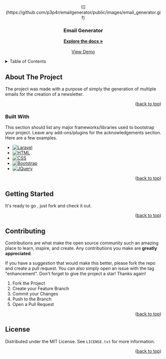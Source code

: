 
<!-- PROJECT LOGO -->
<br />
<div align="center">
  <a>
    ![](https://github.com/p3p4r/emailgenerator/public/images/email_generator.gif)
  </a>

  <h3 align="center">Email Generator</h3>

  <p align="center">
    <a href="#"><strong>Explore the docs »</strong></a>
    <br />
    <br />
    <a href="https://p3p4r.github.io/emailgenerator/">View Demo</a>
  </p>
</div>



<!-- TABLE OF CONTENTS -->
<details>
  <summary>Table of Contents</summary>
  <ol>
    <li>
      <a href="#about-the-project">About The Project</a>
      <ul>
        <li><a href="#built-with">Built With</a></li>
      </ul>
    </li>
    <li>
      <a href="#getting-started">Getting Started</a>
    </li>
    <li><a href="#contributing">Contributing</a></li>
    <li><a href="#license">License</a></li>
    <li><a href="#contact">Contact</a></li>
    <li><a href="#acknowledgments">Acknowledgments</a></li>
  </ol>
</details>



<!-- ABOUT THE PROJECT -->
## About The Project


The project was made with a purpose of simply the generation of multiple emails for the creation of a newsletter.

<p align="right">(<a href="#readme-top">back to top</a>)</p>



### Built With

This section should list any major frameworks/libraries used to bootstrap your project. Leave any add-ons/plugins for the acknowledgements section. Here are a few examples.

* [![Laravel][Laravel.com]][Laravel-url]
* [![HTML][html.com]][html-url]
* [![CSS][css.com]][css-url]
* [![Bootstrap][Bootstrap.com]][Bootstrap-url]
* [![JQuery][JQuery.com]][JQuery-url]

<p align="right">(<a href="#readme-top">back to top</a>)</p>



<!-- GETTING STARTED -->
## Getting Started

It's ready to go , just fork and check it out.

<p align="right">(<a href="#readme-top">back to top</a>)</p>


<!-- CONTRIBUTING -->
## Contributing

Contributions are what make the open source community such an amazing place to learn, inspire, and create. Any contributions you make are **greatly appreciated**.

If you have a suggestion that would make this better, please fork the repo and create a pull request. You can also simply open an issue with the tag "enhancement".
Don't forget to give the project a star! Thanks again!

1. Fork the Project
2. Create your Feature Branch
3. Commit your Changes
4. Push to the Branch
5. Open a Pull Request

<p align="right">(<a href="#readme-top">back to top</a>)</p>



<!-- LICENSE -->
## License

Distributed under the MIT License. See `LICENSE.txt` for more information.

<p align="right">(<a href="#readme-top">back to top</a>)</p>


<!-- MARKDOWN LINKS & IMAGES -->
<!-- https://www.markdownguide.org/basic-syntax/#reference-style-links -->
[contributors-shield]: https://img.shields.io/github/contributors/p3p4r/Best-README-Template.svg?style=for-the-badge
[contributors-url]: https://github.com/p3p4r/Best-README-Template/graphs/contributors
[forks-shield]: https://img.shields.io/github/forks/p3p4r/Best-README-Template.svg?style=for-the-badge
[forks-url]: https://github.com/p3p4r/Best-README-Template/network/members
[stars-shield]: https://img.shields.io/github/stars/p3p4r/Best-README-Template.svg?style=for-the-badge
[stars-url]: https://github.com/p3p4r/Best-README-Template/stargazers
[issues-shield]: https://img.shields.io/github/issues/p3p4r/Best-README-Template.svg?style=for-the-badge
[issues-url]: https://github.com/p3p4r/Best-README-Template/issues
[license-shield]: https://img.shields.io/github/license/p3p4r/Best-README-Template.svg?style=for-the-badge
[license-url]: https://github.com/p3p4r/Best-README-Template/blob/master/LICENSE.txt
[linkedin-shield]: https://img.shields.io/badge/-LinkedIn-black.svg?style=for-the-badge&logo=linkedin&colorB=555
[linkedin-url]: https://linkedin.com/in/p3p4r
[product-screenshot]: images/screenshot.png
[Laravel.com]: [https://img.shields.io/badge/html-0769AD?style=for-the-badge&logo=jquery&logoColor=white](https://img.shields.io/badge/laravel-df7100?style=for-the-badge&logo=laravel&logoColor=white)
[Laravel-url]: [https://www.w3schools.com/html/](https://laravel.com/)
[html.com]: https://img.shields.io/badge/html-0769AD?style=for-the-badge&logo=jquery&logoColor=white
[html-url]: https://www.w3schools.com/html/
[CSS.com]: https://img.shields.io/badge/css-0769AD?style=for-the-badge&logo=jquery&logoColor=white
[CSS-url]: https://www.w3schools.com/css/
[Bootstrap.com]: https://img.shields.io/badge/Bootstrap-563D7C?style=for-the-badge&logo=bootstrap&logoColor=white
[Bootstrap-url]: https://getbootstrap.com
[JQuery.com]: https://img.shields.io/badge/jQuery-0769AD?style=for-the-badge&logo=jquery&logoColor=white
[JQuery-url]: https://jquery.com 

